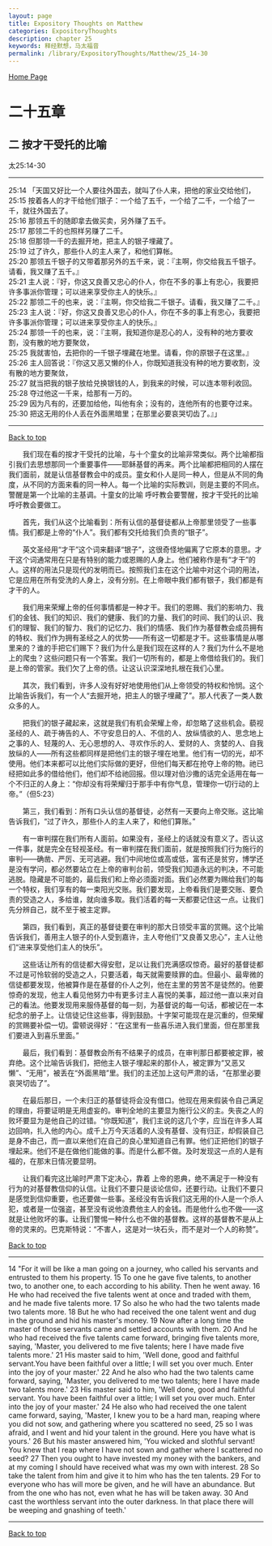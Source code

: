 ```yaml
---
layout: page
title: Expository Thoughts on Matthew
categories: ExpositoryThoughts
description: chapter 25
keywords: 释经默想，马太福音
permalink: /library/ExpositoryThoughts/Matthew/25_14-30
---
```

[ Home Page ]({{site.baseurl}}/index) <br>

<a name="0"></a>
# 二十五章 

## 二 按才干受托的比喻

太25:14-30

***

25:14 「天国又好比一个人要往外国去，就叫了仆人来，把他的家业交给他们，<br>
25:15 按着各人的才干给他们银子：一个给了五千，一个给了二千，一个给了一千，就往外国去了。<br>
25:16 那领五千的随即拿去做买卖，另外赚了五千。<br>
25:17 那领二千的也照样另赚了二千。<br>
25:18 但那领一千的去掘开地，把主人的银子埋藏了。<br>
25:19 过了许久，那些仆人的主人来了，和他们算帐。<br>
25:20 那领五千银子的又带着那另外的五千来，说：『主啊，你交给我五千银子。请看，我又赚了五千。』<br>
25:21 主人说：『好，你这又良善又忠心的仆人，你在不多的事上有忠心，我要把许多事派你管理；可以进来享受你主人的快乐。』<br>
25:22 那领二千的也来，说：『主啊，你交给我二千银子。请看，我又赚了二千。』<br>
25:23 主人说：『好，你这又良善又忠心的仆人，你在不多的事上有忠心，我要把许多事派你管理；可以进来享受你主人的快乐。』<br>
25:24 那领一千的也来，说：『主啊，我知道你是忍心的人，没有种的地方要收割，没有散的地方要聚敛，<br>
25:25 我就害怕，去把你的一千银子埋藏在地里。请看，你的原银子在这里。』<br>
25:26 主人回答说：『你这又恶又懒的仆人，你既知道我没有种的地方要收割，没有散的地方要聚敛，<br>
25:27 就当把我的银子放给兑换银钱的人，到我来的时候，可以连本带利收回。<br>
25:28 夺过他这一千来，给那有一万的。<br>
25:29 因为凡有的，还要加给他，叫他有余；没有的，连他所有的也要夺过来。<br>
25:30 把这无用的仆人丢在外面黑暗里；在那里必要哀哭切齿了。』」<br>

***

[Back to top](#0)

&emsp;&emsp;我们现在看的按才干受托的比喻，与十个童女的比喻非常类似。两个比喻都指引我们去思想那同一个重要事件——耶稣基督的再来。两个比喻都把相同的人摆在我们面前，就是认信基督教会中的成员。童女和仆人是同一种人，但是从不同的角度，从不同的方面来看的同一种人。每一个比喻的实际教训，则是主要的不同点。警醒是第一个比喻的主基调。十童女的比喻 呼吁教会要警醒，按才干受托的比喻呼吁教会要做工。

&emsp;&emsp;首先，我们从这个比喻看到：所有认信的基督徒都从上帝那里领受了一些事情。我们都是上帝的“仆人”。我们都有交托给我们负责的“银子”。

&emsp;&emsp;英文圣经用“才干”这个词来翻译“银子”，这很奇怪地偏离了它原本的意思。才干这个词通常用在只是有特别的能力或恩赐的人身上。他们被称作是有“才干”的人。这样的用法只是现代的发明而已。按照我们主在这个比喻中对这个词的用法，它是应用在所有受洗的人身上，没有分别。在上帝眼中我们都有银子，我们都是有才干的人。

&emsp;&emsp;我们用来荣耀上帝的任何事情都是一种才干。我们的恩赐、我们的影响力、我们的金钱、我们的知识、我们的健康、我们的力量、我们的时间、我们的认识、我们的理智、我们的智力、我们的记忆力、我们的情感、我们作为基督教会成员拥有的特权、我们作为拥有圣经之人的优势——所有这一切都是才干。这些事情是从哪里来的？谁的手把它们赐下？我们为什么是我们现在这样的人？我们为什么不是地上的爬虫？这些问题只有一个答案。我们一切所有的，都是上帝借给我们的。我们是上帝的管家。我们欠了上帝的债。让这认识深深地扎根在我们心里。

&emsp;&emsp;其次，我们看到，许多人没有好好地使用他们从上帝领受的特权和怜悯。这个比喻告诉我们，有一个人“去掘开地，把主人的银子埋藏了”。那人代表了一类人数众多的人。

&emsp;&emsp;把我们的银子藏起来，这就是我们有机会荣耀上帝，却忽略了这些机会。藐视圣经的人、疏于祷告的人、不守安息日的人、不信的人、放纵情欲的人、思念地上之事的人、轻蔑的人、无心思想的人、寻欢作乐的人、爱财的人、贪婪的人、自我放纵的人——所有这些都同样是把他们主的银子埋在地里。他们有一切的光，却不使用。他们本来都可以比他们实际做的更好，但他们每天都在抢夺上帝的物。祂已经把如此多的借给他们，他们却不给祂回报。但以理对伯沙撒的话完全适用在每一个不归正的人身上：“你却没有将荣耀归于那手中有你气息，管理你一切行动的上帝。”（但5:23）

&emsp;&emsp;第三，我们看到：所有口头认信的基督徒，必然有一天要向上帝交账。这比喻告诉我们，“过了许久，那些仆人的主人来了，和他们算账。”

&emsp;&emsp;有一审判摆在我们所有人面前。如果没有，圣经上的话就没有意义了。否认这一件事，就是完全在轻视圣经。有一审判摆在我们面前，就是按照我们行为施行的审判——确凿、严厉、无可逃避。我们中间地位或高或低，富有还是贫穷，博学还是没有学问，都必然要站立在上帝的审判台前，领受我们知道永远的判决，不可能逃脱。隐藏是不可能的，最后我们和上帝必须面对面。我们必然要为赐给我们的每一个特权，我们享有的每一束阳光交账。我们要发现，上帝看我们是要交账、要负责的受造之人，多给谁，就向谁多取。我们活着的每一天都要记住这一点。让我们先分辨自己，就不至于被主定罪。

&emsp;&emsp;第四，我们看到，真正的基督徒要在审判的那大日领受丰富的赏赐。这个比喻告诉我们，善用主人银子的仆人受到嘉许，主人夸他们“又良善又忠心”，主人让他们“进来享受他们主人的快乐”。

&emsp;&emsp;这些话让所有的信徒都大得安慰，足以让我们充满感叹惊奇。最好的基督徒都不过是可怜软弱的受造之人，只要活着，每天就需要赎罪的血。但最小、最卑微的信徒都要发现，他被算作是在基督的仆人之列，他在主里的劳苦不是徒然的。他要惊奇的发现，他主人看见他努力中有更多讨主人喜悦的美事，超过他一直以来对自己的看法。他要发现用来服侍基督的每一刻，为基督说的每一句话，都被记在一本纪念的册子上。让信徒记住这些事，得到鼓励。十字架可能现在是沉重的，但荣耀的赏赐要补偿一切。雷顿说得好：“在这里有一些喜乐进入我们里面，但在那里我们要进入到喜乐里面。”

&emsp;&emsp;最后，我们看到：基督教会所有不结果子的成员，在审判那日都要被定罪，被弃绝。这个比喻告诉我们，把他主人银子埋起来的那仆人，被定罪为“又恶又懒”、“无用”，被丢在“外面黑暗”里。我们的主还加上这句严肃的话，“在那里必要哀哭切齿了”。

&emsp;&emsp;在最后那日，一个未归正的基督徒将会没有借口。他现在用来假装令自己满足的理由，将要证明是无用虚妄的。审判全地的主要显为施行公义的主。失丧之人的败坏要显为是他自己的过错。“你既知道”，我们主说的这几个字，应当在许多人耳边回响，扎入他的内心。成千上万今天活着的人没有基督、没有归正，却假装自己是身不由己，而一直以来他们在自己的良心里知道自己有罪。他们正把他们的银子埋起来。他们不是在做他们能做的事。而是什么都不做。及时发现这一点的人是有福的，在那末日情况要显明。

&emsp;&emsp;让我们看完这比喻时严肃下定决心，靠着 上帝的恩典，绝不满足于一种没有行为的对基督教信仰的认信。让我们不要只是谈论信仰，还要行动。让我们不要只是感觉到信仰重要，也还要做一些事。圣经没有告诉我们这无用的仆人是一个杀人犯，或者是一位强盗，甚至没有说他浪费他主人的金钱。而是他什么也不做——这就是让他败坏的事。让我们警惕一种什么也不做的基督教。这样的基督教不是从上帝的灵来的。巴克斯特说：“不害人，这是对一块石头，而不是对一个人的称赞”。

[Back to top](#0)

***

14 "For it will be like a man going on a journey, who called his servants and entrusted to them his property. 15 To one he gave five talents, to another two, to another one, to each according to his ability. Then he went away. 16 He who had received the five talents went at once and traded with them, and he made five talents more. 17 So also he who had the two talents made two talents more. 18 But he who had received the one talent went and dug in the ground and hid his master's money. 19 Now after a long time the master of those servants came and settled accounts with them. 20 And he who had received the five talents came forward, bringing five talents more, saying, 'Master, you delivered to me five talents; here I have made five talents more.' 21 His master said to him, 'Well done, good and faithful servant.You have been faithful over a little; I will set you over much. Enter into the joy of your master.' 22 And he also who had the two talents came forward, saying, 'Master, you delivered to me two talents; here I have made two talents more.' 23 His master said to him, 'Well done, good and faithful servant. You have been faithful over a little; I will set you over much. Enter into the joy of your master.' 24 He also who had received the one talent came forward, saying, 'Master, I knew you to be a hard man, reaping where you did not sow, and gathering where you scattered no seed, 25 so I was afraid, and I went and hid your talent in the ground. Here you have what is yours.' 26 But his master answered him, 'You wicked and slothful servant! You knew that I reap where I have not sown and gather where I scattered no seed? 27 Then you ought to have invested my money with the bankers, and at my coming I should have received what was my own with interest. 28 So take the talent from him and give it to him who has the ten talents. 29 For to everyone who has will more be given, and he will have an abundance. But from the one who has not, even what he has will be taken away. 30 And cast the worthless servant into the outer darkness. In that place there will be weeping and gnashing of teeth.'

***

[Back to top](#0)

